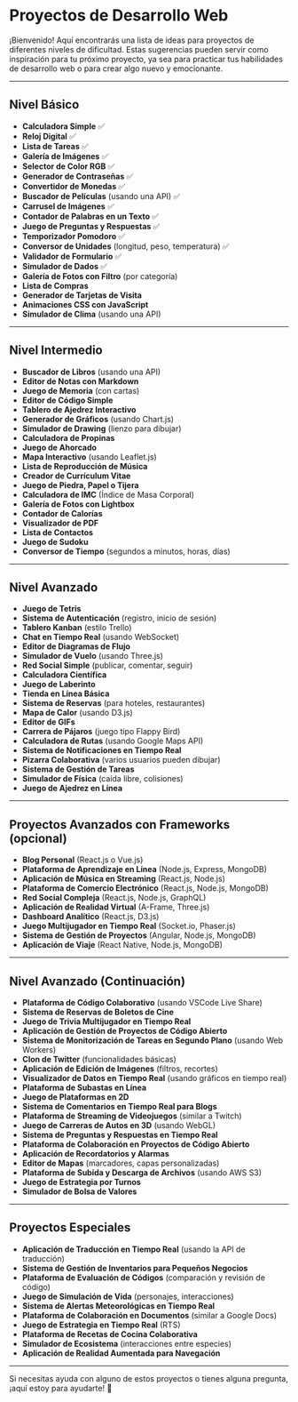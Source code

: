 # **Proyectos de Desarrollo Web**

¡Bienvenido! Aquí encontrarás una lista de ideas para proyectos de diferentes niveles de dificultad. Estas sugerencias pueden servir como inspiración para tu próximo proyecto, ya sea para practicar tus habilidades de desarrollo web o para crear algo nuevo y emocionante.

---

## **Nivel Básico**

- **Calculadora Simple** ✅ 
- **Reloj Digital** ✅
- **Lista de Tareas** ✅
- **Galería de Imágenes** ✅
- **Selector de Color RGB** ✅
- **Generador de Contraseñas** ✅
- **Convertidor de Monedas** ✅
- **Buscador de Películas** (usando una API) ✅
- **Carrusel de Imágenes** ✅
- **Contador de Palabras en un Texto** ✅
- **Juego de Preguntas y Respuestas** ✅
- **Temporizador Pomodoro** ✅
- **Conversor de Unidades** (longitud, peso, temperatura) ✅
- **Validador de Formulario** ✅
- **Simulador de Dados** ✅
- **Galería de Fotos con Filtro** (por categoría)
- **Lista de Compras**
- **Generador de Tarjetas de Visita**
- **Animaciones CSS con JavaScript**
- **Simulador de Clima** (usando una API)

---

## **Nivel Intermedio**

- **Buscador de Libros** (usando una API)
- **Editor de Notas con Markdown**
- **Juego de Memoria** (con cartas)
- **Editor de Código Simple**
- **Tablero de Ajedrez Interactivo**
- **Generador de Gráficos** (usando Chart.js)
- **Simulador de Drawing** (lienzo para dibujar)
- **Calculadora de Propinas**
- **Juego de Ahorcado**
- **Mapa Interactivo** (usando Leaflet.js)
- **Lista de Reproducción de Música**
- **Creador de Currículum Vitae**
- **Juego de Piedra, Papel o Tijera**
- **Calculadora de IMC** (Índice de Masa Corporal)
- **Galería de Fotos con Lightbox**
- **Contador de Calorías**
- **Visualizador de PDF**
- **Lista de Contactos**
- **Juego de Sudoku**
- **Conversor de Tiempo** (segundos a minutos, horas, días)

---

## **Nivel Avanzado**

- **Juego de Tetris**
- **Sistema de Autenticación** (registro, inicio de sesión)
- **Tablero Kanban** (estilo Trello)
- **Chat en Tiempo Real** (usando WebSocket)
- **Editor de Diagramas de Flujo**
- **Simulador de Vuelo** (usando Three.js)
- **Red Social Simple** (publicar, comentar, seguir)
- **Calculadora Científica**
- **Juego de Laberinto**
- **Tienda en Línea Básica**
- **Sistema de Reservas** (para hoteles, restaurantes)
- **Mapa de Calor** (usando D3.js)
- **Editor de GIFs**
- **Carrera de Pájaros** (juego tipo Flappy Bird)
- **Calculadora de Rutas** (usando Google Maps API)
- **Sistema de Notificaciones en Tiempo Real**
- **Pizarra Colaborativa** (varios usuarios pueden dibujar)
- **Sistema de Gestión de Tareas**
- **Simulador de Física** (caída libre, colisiones)
- **Juego de Ajedrez en Línea**

---

## **Proyectos Avanzados con Frameworks (opcional)**

- **Blog Personal** (React.js o Vue.js)
- **Plataforma de Aprendizaje en Línea** (Node.js, Express, MongoDB)
- **Aplicación de Música en Streaming** (React.js, Node.js)
- **Plataforma de Comercio Electrónico** (React.js, Node.js, MongoDB)
- **Red Social Compleja** (React.js, Node.js, GraphQL)
- **Aplicación de Realidad Virtual** (A-Frame, Three.js)
- **Dashboard Analítico** (React.js, D3.js)
- **Juego Multijugador en Tiempo Real** (Socket.io, Phaser.js)
- **Sistema de Gestión de Proyectos** (Angular, Node.js, MongoDB)
- **Aplicación de Viaje** (React Native, Node.js, MongoDB)

---

## **Nivel Avanzado (Continuación)**

- **Plataforma de Código Colaborativo** (usando VSCode Live Share)
- **Sistema de Reservas de Boletos de Cine**
- **Juego de Trivia Multijugador en Tiempo Real**
- **Aplicación de Gestión de Proyectos de Código Abierto**
- **Sistema de Monitorización de Tareas en Segundo Plano** (usando Web Workers)
- **Clon de Twitter** (funcionalidades básicas)
- **Aplicación de Edición de Imágenes** (filtros, recortes)
- **Visualizador de Datos en Tiempo Real** (usando gráficos en tiempo real)
- **Plataforma de Subastas en Línea**
- **Juego de Plataformas en 2D**
- **Sistema de Comentarios en Tiempo Real para Blogs**
- **Plataforma de Streaming de Videojuegos** (similar a Twitch)
- **Juego de Carreras de Autos en 3D** (usando WebGL)
- **Sistema de Preguntas y Respuestas en Tiempo Real**
- **Plataforma de Colaboración en Proyectos de Código Abierto**
- **Aplicación de Recordatorios y Alarmas**
- **Editor de Mapas** (marcadores, capas personalizadas)
- **Plataforma de Subida y Descarga de Archivos** (usando AWS S3)
- **Juego de Estrategia por Turnos**
- **Simulador de Bolsa de Valores**

---

## **Proyectos Especiales**

- **Aplicación de Traducción en Tiempo Real** (usando la API de traducción)
- **Sistema de Gestión de Inventarios para Pequeños Negocios**
- **Plataforma de Evaluación de Códigos** (comparación y revisión de código)
- **Juego de Simulación de Vida** (personajes, interacciones)
- **Sistema de Alertas Meteorológicas en Tiempo Real**
- **Plataforma de Colaboración en Documentos** (similar a Google Docs)
- **Juego de Estrategia en Tiempo Real** (RTS)
- **Plataforma de Recetas de Cocina Colaborativa**
- **Simulador de Ecosistema** (interacciones entre especies)
- **Aplicación de Realidad Aumentada para Navegación**

---

Si necesitas ayuda con alguno de estos proyectos o tienes alguna pregunta, ¡aquí estoy para ayudarte! 🚀
